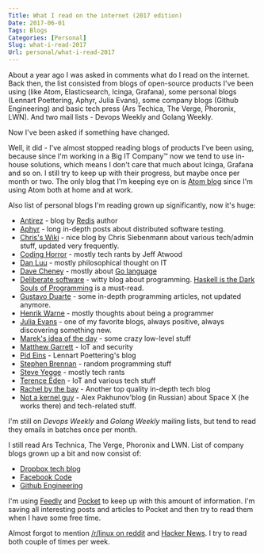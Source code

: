 ```yaml
---
Title: What I read on the internet (2017 edition)
Date: 2017-06-01
Tags: Blogs
Categories: [Personal]
Slug: what-i-read-2017
Url: personal/what-i-read-2017
---
```


About a year ago I was asked in comments what do I read on the internet.
Back then, the list consisted from blogs of open-source products I've been using (like Atom, Elasticsearch, Icinga, Grafana), some personal blogs (Lennart Poettering, Aphyr, Julia Evans), some company blogs (Github Engineering) and basic tech press (Ars Techica, The Verge, Phoronix, LWN). And two mail lists - Devops Weekly and Golang Weekly.

Now I've been asked if something have changed.

Well, it did - I've almost stopped reading blogs of products I've been using,
because since I'm working in a Big IT Company™ now we tend to use in-house solutions, which means I don't care that much about Icinga, Grafana and so on. I still try to keep up with their progress, but maybe once per month or two. The only blog that I'm keeping eye on is [Atom blog](http://blog.atom.io/) since I'm using Atom both at home and at work.

Also list of personal blogs I'm reading grown up significantly,
now it's huge:

* [Antirez](https://antirez.com) - blog by [Redis](https://redis.io) author
* [Aphyr](https://aphyr.com) - long in-depth posts about distributed software testing.
* [Chris's Wiki](https://utcc.utoronto.ca/~cks/space/blog/) - nice blog by Chris Siebenmann about various tech/admin stuff, updated very frequently.
* [Coding Horror](https://blog.codinghorror.com/) - mostly tech rants by Jeff Atwood
* [Dan Luu](http://danluu.com) - mostly philosophical thought on IT
* [Dave Cheney](http://dave.cheney.net) - mostly about [Go language](https://golang.org)
* [Deliberate software](http://deliberate-software.com/) - witty blog about programming. [Haskell is the Dark Souls of Programming](http://deliberate-software.com/haskell-is-the-dark-souls-of-programming/) is a must-read.
* [Gustavo Duarte](http://duartes.org/gustavo/blog/) - some in-depth programming articles, not updated anymore.
* [Henrik Warne](https://henrikwarne.com/) - mostly thoughts about being a programmer
* [Julia Evans](https://jvns.ca/) - one of my favorite blogs, always positive, always discovering something new.
* [Marek's idea of the day](https://idea.popcount.org/) - some crazy low-level stuff
* [Matthew Garrett](http://mjg59.dreamwidth.org/) - IoT and security
* [Pid Eins](http://0pointer.de/blog) - Lennart Poettering's blog
* [Stephen Brennan](https://brennan.io/blog/) - random programming stuff
* [Steve Yegge](http://steve-yegge.blogspot.com) - mostly tech rants
* [Terence Eden](https://shkspr.mobi/blog/) - IoT and various tech stuff
* [Rachel by the bay](http://rachelbythebay.com/w/) - Another top quality in-depth tech blog
* [Not a kernel guy](https://blog.not-a-kernel-guy.com/) - Alex Pakhunov'blog (in Russian) about Space X (he works there) and tech-related stuff.

I'm still on *Devops Weekly* and *Golang Weekly* mailing lists,
but tend to read they emails in batches once per month.

I still read Ars Technica, The Verge, Phoronix and LWN.
List of company blogs grown up a bit and now consist of:

* [Dropbox tech blog](https://tech.dropbox.com)
* [Facebook Code](https://code.facebook.com/)
* [Github Engineering](https://githubengineering.com/)

I'm using [Feedly](https://feedly.com/) and [Pocket](https://getpocket.com) to keep up with this amount of information.
I'm saving all interesting posts and articles to Pocket and then
try to read them when I have some free time.

Almost forgot to mention [/r/linux on reddit](https://reddit.com/r/linux) and [Hacker News](https://news.ycombinator.com/).
I try to read both couple of times per week.
